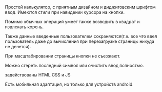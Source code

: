 Простой калькулятор, с приятным дизайном и диджитовским шрифтом ввод. Имеются стили при навидении курсора на кнопки.

Помимо обычных операций умеет также возводить в квадрат и извлекать корень.

Также данные введенные пользователем сохраняются(т.е. все что ввел пользователь даже до вычисления при перезагрузке страницы никуда не денется).

При масштабировании страницы кнопки не съезжают.

Можно стереть последний символ или очистить ввод полностью.

задействованы HTML CSS и JS

Eсть мобильная адаптация, но только для устройств android.
